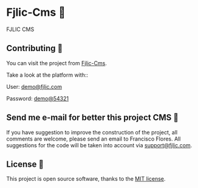 # Fjlic-Cms 🚀
FJLIC CMS 

## Contributing 👾

You can visit the project from [Fjlic-Cms](https://fjlic.com/).
 
Take a look at the platform with::

User: [demo@fjlic.com](https://fjlic.com/admin)

Password: [demo@54321](https://fjlic.com/admin)

## Send me e-mail for better this project CMS 📧

If you have suggestion to improve the construction of the project, all comments are welcome, please send an email to Francisco Flores. All suggestions for the code will be taken into account via [support@fjlic.com](mailto:support@fjlic.com).

## License 🔑

This project is open source software, thanks to the [MIT license](https://opensource.org/licenses/MIT).
